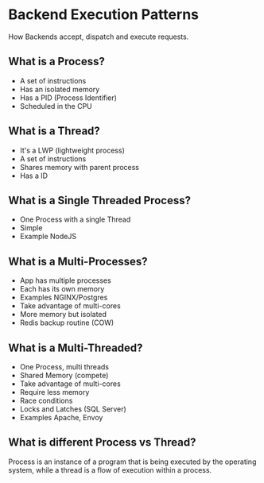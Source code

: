 # Backend Execution Patterns
How Backends accept, dispatch and execute requests.

## What is a Process?
- A set of instructions
- Has an isolated memory
- Has a PID (Process Identifier)
- Scheduled in the CPU

## What is a Thread?
- It's a LWP (lightweight process)
- A set of instructions
- Shares memory with parent process
- Has a ID

## What is a Single Threaded Process?
- One Process with a single Thread
- Simple
- Example NodeJS

## What is a Multi-Processes?
- App has multiple processes
- Each has its own memory
- Examples NGINX/Postgres
- Take advantage of multi-cores
- More memory but isolated
- Redis backup routine (COW)

## What is a Multi-Threaded?
- One Process, multi threads
- Shared Memory (compete)
- Take advantage of multi-cores
- Require less memory
- Race conditions
- Locks and Latches (SQL Server)
- Examples Apache, Envoy

## What is different Process vs Thread?
Process is an instance of a program that is being executed by the operating system, while a thread is a flow of execution within a process.
